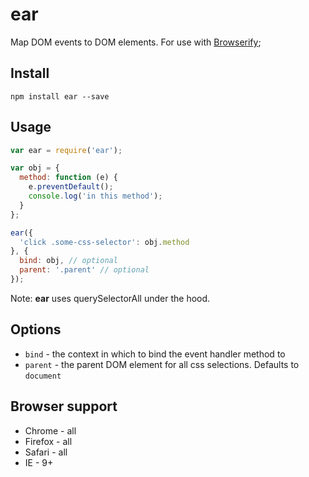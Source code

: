 # ear
 
Map DOM events to DOM elements. For use with [Browserify](http://browserify.org/);
 
## Install
 
```
npm install ear --save
```
 
## Usage
 
```js
var ear = require('ear');

var obj = {
  method: function (e) {
    e.preventDefault();
    console.log('in this method');    
  }
};

ear({
  'click .some-css-selector': obj.method
}, {
  bind: obj, // optional
  parent: '.parent' // optional
});
```
 
Note: **ear** uses querySelectorAll under the hood.

## Options

* `bind` - the context in which to bind the event handler method to
* `parent` - the parent DOM element for all css selections. Defaults to `document`
 
## Browser support

* Chrome - all
* Firefox - all
* Safari - all
* IE - 9+